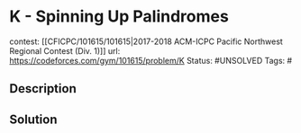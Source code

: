 # K - Spinning Up Palindromes

contest: [[CFICPC/101615/101615|2017-2018 ACM-ICPC Pacific Northwest Regional Contest (Div. 1)]]
url: https://codeforces.com/gym/101615/problem/K
Status: #UNSOLVED
Tags: #

## Description

## Solution

